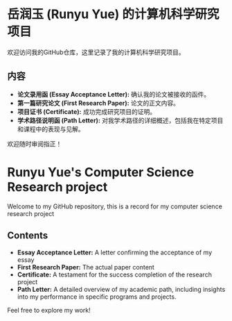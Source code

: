 # 岳润玉 (Runyu Yue) 的计算机科学研究项目

欢迎访问我的GitHub仓库，这里记录了我的计算机科学研究项目。

## 内容
-   **论文录用函 (Essay Acceptance Letter):** 确认我的论文被接收的函件。
-   **第一篇研究论文 (First Research Paper):** 论文的正文内容。
-   **项目证书 (Certificate):** 成功完成研究项目的证明。
-   **学术路径说明函 (Path Letter):** 对我学术路径的详细概述，包括我在特定项目和课程中的表现与见解。

欢迎随时审阅指正！

# Runyu Yue's Computer Science Research project

Welcome to my GitHub repository, this is a record for my computer science research project

## Contents
- **Essay Acceptance Letter:** A letter confirming the acceptance of my essay
- **First Research Paper:** The actual paper content
- **Certificate:** A testament for the success completion of the research project
- **Path Letter:** A detailed overview of my academic path, including insights into my performance in specific programs and projects.


Feel free to explore my work!
